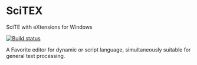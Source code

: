 SciTEX
======
SciTE with eXtensions for Windows

[![Build status](https://ci.appveyor.com/api/projects/status/g23g51quxjrqhggu/branch/master?svg=true)](https://ci.appveyor.com/project/zhaozg/scitex/branch/master)

A Favorite editor for dynamic or script language, simultaneously suitable for general text processing.

